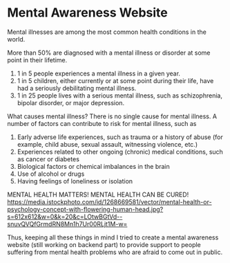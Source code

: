 # Mental Awareness Website
Mental illnesses are among the most common health conditions in the world.

More than 50% are diagnosed with a mental illness or disorder at some point in their lifetime.
1. 1 in 5 people experiences a mental illness in a given year.
2. 1 in 5 children, either currently or at some point during their life, have had a seriously debilitating mental illness.
3. 1 in 25 people lives with a serious mental illness, such as schizophrenia, bipolar disorder, or major depression.

What causes mental illness?
There is no single cause for mental illness. A number of factors can contribute to risk for mental illness, such as

1. Early adverse life experiences, such as trauma or a history of abuse (for example, child abuse, sexual assault, witnessing violence, etc.)
2. Experiences related to other ongoing (chronic) medical conditions, such as cancer or diabetes
3. Biological factors or chemical imbalances in the brain
4. Use of alcohol or drugs
5. Having feelings of loneliness or isolation

MENTAL HEALTH MATTERS! MENTAL HEALTH CAN BE CURED!
https://media.istockphoto.com/id/1268669581/vector/mental-health-or-psychology-concept-with-flowering-human-head.jpg?s=612x612&w=0&k=20&c=LOtwBGtVd--snuvQVQfGrmdRN8Mn1h7Ur00RLjt1M-w=

Thus, keeping all these things in mind I tried to create a mental awareness website (still working on backend part) to provide support to people suffering from mental health problems who are afraid to come out in public. 
